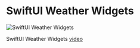 # SwiftUI Weather Widgets

![SwiftUI Weather Widgets](https://github.com/calebrwells/100-Days-of-Swift-Code-2020/blob/master/SwiftUI/SwiftUI%20Weather%20Widgets/D018.png)

SwiftUI Weather Widgets [video](https://youtu.be/R5fjMUZx4yE)

